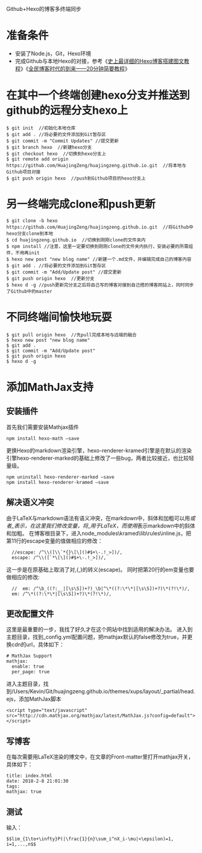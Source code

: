 Github+Hexo的博客多终端同步

# 准备条件

- 安装了Node.js，Git，Hexo环境
- 完成Github与本地Hexo的对接，参考《[史上最详细的Hexo博客搭建图文教程](https://xuanwo.org/2015/03/26/hexo-intor/)》《[全民博客时代的到来——20分钟简要教程](https://www.jianshu.com/p/e99ed60390a8)》

# 在其中一个终端创建hexo分支并推送到github的远程分支hexo上

```
$ git init  //初始化本地仓库
$ git add . //将必要的文件添加到Git暂存区
$ git commit -m "Commit Updates" //提交更新
$ git branch hexo  //新建hexo分支
$ git checkout hexo  //切换到hexo分支上
$ git remote add origin https://github.com/HuajingZeng/huajingzeng.github.io.git  //将本地与Github项目对接
$ git push origin hexo  //push到Github项目的hexo分支上
```

# 另一终端完成clone和push更新

```
$ git clone -b hexo https://github.com/HuajingZeng/huajingzeng.github.io.git  //将Github中hexo分支clone到本地
$ cd huajingzeng.github.io  //切换到刚刚clone的文件夹内
$ npm install //注意，这里一定要切换到刚刚clone的文件夹内执行，安装必要的所需组件，不用再init
$ hexo new post "new blog name" //新建一个.md文件，并编辑完成自己的博客内容
$ git add . //将必要的文件添加到Git暂存区
$ git commit -m "Add/Update post" //提交更新
$ git push origin hexo  //更新分支
$ hexo d -g //push更新完分支之后将自己写的博客对接到自己搭的博客网站上，同时同步了Github中的master
```

# 不同终端间愉快地玩耍

```
$ git pull origin hexo  //先pull完成本地与远端的融合
$ hexo new post "new blog name"
$ git add .
$ git commit -m "Add/Update post"
$ git push origin hexo
$ hexo d -g
```


# 添加MathJax支持

## 安装插件

首先我们需要安装Mathjax插件

```
npm install hexo-math –save
```

更换Hexo的markdown渲染引擎，hexo-renderer-kramed引擎是在默认的渲染引擎hexo-renderer-marked的基础上修改了一些bug，两者比较接近，也比较轻量级。

```
npm uninstall hexo-renderer-marked –save 
npm install hexo-renderer-kramed –save
```

## 解决语义冲突

由于LaTeX与markdown语法有语义冲突，在markdown中，斜体和加粗可以用*或者_表示，在这里我们修改变量，将_用于LaTeX，而使用*表示markdown中的斜体和加粗。 
在博客根目录下，进入node_modules\kramed\lib\rules\inline.js，把第11行的escape变量的值做相应的修改：

```
  //escape: /^\\([\\`*{}\[\]()#$+\-.!_>])/,
  escape: /^\\([`*\[\]()#$+\-.!_>])/,
```

这一步是在原基础上取消了对,{,}的转义(escape)。 
同时把第20行的em变量也要做相应的修改:

```
  //  em: /^\b_((?:__|[\s\S])+?)_\b|^\*((?:\*\*|[\s\S])+?)\*(?!\*)/,
  em: /^\*((?:\*\*|[\s\S])+?)\*(?!\*)/,
```

## 更改配置文件

这里是最重要的一步，我找了好久才在这个网站中找到适用的解决办法。 
进入到主题目录，找到_config.yml配置问题，把mathjax默认的false修改为true，并更换cdn的url，具体如下：

```
# MathJax Support
mathjax:
  enable: true
  per_page: true
```

进入主题目录，找到/Users/Kevin/Git/huajingzeng.github.io/themes/xups/layout/_partial/head.ejs，添加MathJax脚本


```
<script type="text/javascript" src="http://cdn.mathjax.org/mathjax/latest/MathJax.js?config=default"></script>
```

## 写博客

在每次需要用LaTeX渲染的博文中，在文章的Front-matter里打开mathjax开关，具体如下：

```
title: index.html
date: 2018-2-8 21:01:30
tags:
mathjax: true
```

## 测试

输入：

```
$$lim_{1\to+\infty}P(|\frac{1}{n}\sum_i^nX_i-\mu|<\epsilon)=1, i=1,...,n$$  
```
